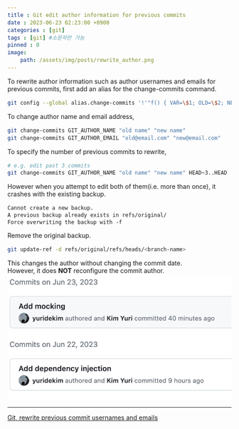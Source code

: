 ```yaml
---
title : Git edit author information for previous commits
date : 2023-06-23 02:23:00 +0900
categories : [git]
tags : [git] #소문자만 가능
pinned : 0
image:
    path: /assets/img/posts/rewrite_author.png
---
```


To rewrite author information such as author usernames and emails for previous commits,
first add an alias for the change-commits command.
```bash
git config --global alias.change-commits '!'"f() { VAR=\$1; OLD=\$2; NEW=\$3; shift 3; git filter-branch --env-filter \"if [[ \\\"\$\`echo \$VAR\`\\\" = '\$OLD' ]]; then export \$VAR='\$NEW'; fi\" \$@; }; f"
```

To change author name and email address,

```bash
git change-commits GIT_AUTHOR_NAME "old name" "new name"
git change-commits GIT_AUTHOR_EMAIL "old@email.com" "new@email.com"
```

To specify the number of previous commits to rewrite,
```bash
# e.g. edit past 3 commits
git change-commits GIT_AUTHOR_NAME "old name" "new name" HEAD~3..HEAD
```

However when you attempt to edit both of them(i.e. more than once), it crashes with the existing backup.
```
Cannot create a new backup.
A previous backup already exists in refs/original/
Force overwriting the backup with -f
```

Remove the original backup.

```bash
git update-ref -d refs/original/refs/heads/<branch-name>
```


This changes the author without changing the commit date.  
However, it does <b>NOT</b> reconfigure the commit author.  
![rewrite_author](/assets/img/posts/rewrite_author.png)

---
[Git, rewrite previous commit usernames and emails](https://stackoverflow.com/questions/2919878/git-rewrite-previous-commit-usernames-and-emails)